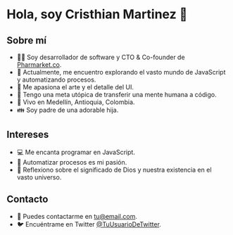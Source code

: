 # Hola, soy Cristhian Martinez 👋

## Sobre mí
- 👨‍💻 Soy desarrollador de software y CTO & Co-founder de [Pharmarket.co](https://pharmarket.co).
- 🌱 Actualmente, me encuentro explorando el vasto mundo de JavaScript y automatizando procesos.
- 🎨 Me apasiona el arte y el detalle del UI.
- 🤖 Tengo una meta utópica de transferir una mente humana a código.
- 🏡 Vivo en Medellín, Antioquia, Colombia.
- 👪 Soy padre de una adorable hija.

## Intereses
- 💻 Me encanta programar en JavaScript.
- 🚀 Automatizar procesos es mi pasión.
- 🌌 Reflexiono sobre el significado de Dios y nuestra existencia en el vasto universo.

## Contacto
- 📧 Puedes contactarme en [tu@email.com](cristhian@pharmarket.co).
- 🐦 Encuéntrame en Twitter [@TuUsuarioDeTwitter](https://twitter.com/untintoconpan).
